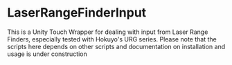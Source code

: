 # LaserRangeFinderInput
This is a Unity Touch Wrapper for dealing with input from Laser Range Finders, especially tested with Hokuyo's URG series.
Please note that the scripts here depends on other scripts and documentation on installation and usage is under construction
